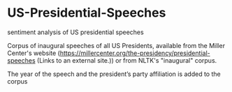# US-Presidential-Speeches
sentiment analysis of US presidential speeches 

Corpus of inaugural speeches of all US Presidents, available from the Miller Center's website (https://millercenter.org/the-presidency/presidential-speeches (Links to an external site.)) or from NLTK's "inaugural" corpus. 

The year of the speech and the president’s party affiliation is added to the corpus

